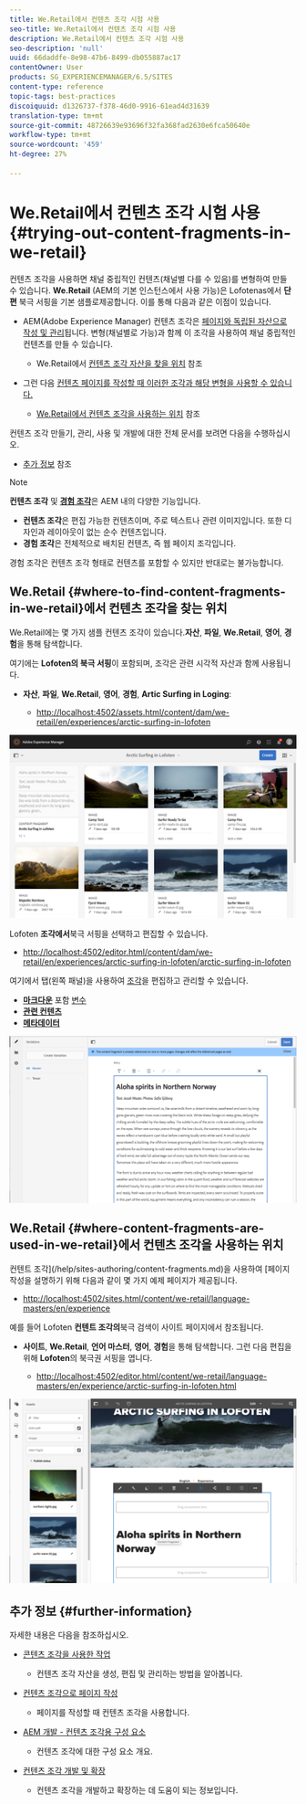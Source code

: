 ```yaml
---
title: We.Retail에서 컨텐츠 조각 시험 사용
seo-title: We.Retail에서 컨텐츠 조각 시험 사용
description: We.Retail에서 컨텐츠 조각 시험 사용
seo-description: 'null'
uuid: 66daddfe-8e98-47b6-8499-db055887ac17
contentOwner: User
products: SG_EXPERIENCEMANAGER/6.5/SITES
content-type: reference
topic-tags: best-practices
discoiquuid: d1326737-f378-46d0-9916-61ead4d31639
translation-type: tm+mt
source-git-commit: 48726639e93696f32fa368fad2630e6fca50640e
workflow-type: tm+mt
source-wordcount: '459'
ht-degree: 27%

---
```



# We.Retail에서 컨텐츠 조각 시험 사용{#trying-out-content-fragments-in-we-retail}

컨텐츠 조각을 사용하면 채널 중립적인 컨텐츠(채널별 다를 수 있음)를 변형하여 만들 수 있습니다. **We.Retail** (AEM의 기본 인스턴스에서 사용 가능)은 Lofotenas에서  **단편** 북극 서핑을 기본 샘플로제공합니다. 이를 통해 다음과 같은 이점이 있습니다.

* AEM(Adobe Experience Manager) 컨텐츠 조각은 [페이지와 독립된 자산으로 작성 및 관리](/help/assets/content-fragments/content-fragments.md)됩니다. 변형(채널별로 가능)과 함께 이 조각을 사용하여 채널 중립적인 컨텐츠를 만들 수 있습니다.

   * We.Retail에서 [컨텐츠 조각 자산을 찾을 위치](#where-to-find-content-fragments-in-we-retail) 참조

* 그런 다음 [컨텐츠 페이지를 작성할 때 이러한 조각과 해당 변형을 사용할 수 있습니다.](/help/sites-authoring/content-fragments.md)

   * [We.Retail에서 컨텐츠 조각을 사용하는 위치](#where-content-fragments-are-used-in-we-retail) 참조

컨텐츠 조각 만들기, 관리, 사용 및 개발에 대한 전체 문서를 보려면 다음을 수행하십시오.

* [추가 정보](#further-information) 참조

>[!NOTE]
>
>**컨텐츠 조각** 및 **[경험 조각](/help/sites-authoring/experience-fragments.md)**&#x200B;은 AEM 내의 다양한 기능입니다.
>
>* **컨텐츠 조각**&#x200B;은 편집 가능한 컨텐츠이며, 주로 텍스트나 관련 이미지입니다. 또한 디자인과 레이아웃이 없는 순수 컨텐츠입니다.
>* **경험 조각**&#x200B;은 전체적으로 배치된 컨텐츠, 즉 웹 페이지 조각입니다.

>
>
경험 조각은 컨텐츠 조각 형태로 컨텐츠를 포함할 수 있지만 반대로는 불가능합니다.

## We.Retail {#where-to-find-content-fragments-in-we-retail}에서 컨텐츠 조각을 찾는 위치

We.Retail에는 몇 가지 샘플 컨텐츠 조각이 있습니다.**자산**, **파일**, **We.Retail**, **영어**, **경험**&#x200B;을 통해 탐색합니다.

여기에는 **Lofoten의 북극 서핑**&#x200B;이 포함되며, 조각은 관련 시각적 자산과 함께 사용됩니다.

* **자산**, **파일**, **We.Retail**, **영어**, **경험**, **Artic Surfing in Loging**:

   * [http://localhost:4502/assets.html/content/dam/we-retail/en/experiences/arctic-surfing-in-lofoten](http://localhost:4502/assets.html/content/dam/we-retail/en/experiences/arctic-surfing-in-lofoten)

![cf-44](assets/cf-44.png)

Lofoten **조각에서**&#x200B;북극 서핑을 선택하고 편집할 수 있습니다.

* [http://localhost:4502/editor.html/content/dam/we-retail/en/experiences/arctic-surfing-in-lofoten/arctic-surfing-in-lofoten](http://localhost:4502/editor.html/content/dam/we-retail/en/experiences/arctic-surfing-in-lofoten/arctic-surfing-in-lofoten)

여기에서 탭(왼쪽 패널)을 사용하여 [조각](/help/assets/content-fragments/content-fragments.md)을 편집하고 관리할 수 있습니다.

<!--![](do-not-localize/cf-45-aa.png) ![](do-not-localize/cf-45-a.png) ASSET does not exist-->

* **[마크다운](/help/assets/content-fragments/content-fragments-variations.md)** 포함  [변수](/help/assets/content-fragments/content-fragments-markdown.md)
* **[관련 컨텐츠](/help/assets/content-fragments/content-fragments-assoc-content.md)**
* **[메타데이터](/help/assets/content-fragments/content-fragments-metadata.md)**

![cf-46](assets/cf-46.png)

## We.Retail {#where-content-fragments-are-used-in-we-retail}에서 컨텐츠 조각을 사용하는 위치

컨텐트 조각](/help/sites-authoring/content-fragments.md)을 사용하여 [페이지 작성을 설명하기 위해 다음과 같이 몇 가지 예제 페이지가 제공됩니다.

* [http://localhost:4502/sites.html/content/we-retail/language-masters/en/experience](http://localhost:4502/sites.html/content/we-retail/language-masters/en/experience)

예를 들어 Lofoten **컨텐트 조각의**&#x200B;북극 검색이 사이트 페이지에서 참조됩니다.

* **사이트**, **We.Retail**, **언어 마스터**, **영어**, **경험**&#x200B;을 통해 탐색합니다. 그런 다음 편집을 위해 **Lofoten**&#x200B;의 북극권 서핑을 엽니다.

   * [http://localhost:4502/editor.html/content/we-retail/language-masters/en/experience/arctic-surfing-in-lofoten.html](http://localhost:4502/editor.html/content/we-retail/language-masters/en/experience/arctic-surfing-in-lofoten.html)

![cf-53](assets/cf-53.png)

## 추가 정보 {#further-information}

자세한 내용은 다음을 참조하십시오.

* [콘텐츠 조각을 사용한 작업](/help/assets/content-fragments/content-fragments.md)

   * 컨텐츠 조각 자산을 생성, 편집 및 관리하는 방법을 알아봅니다.

* [컨텐츠 조각으로 페이지 작성](/help/sites-authoring/content-fragments.md)

   * 페이지를 작성할 때 컨텐츠 조각을 사용합니다.

* [AEM 개발 - 컨텐츠 조각용 구성 요소](/help/sites-developing/components-content-fragments.md)

   * 컨텐츠 조각에 대한 구성 요소 개요.

* [컨텐츠 조각 개발 및 확장](/help/sites-developing/customizing-content-fragments.md)

   * 컨텐츠 조각을 개발하고 확장하는 데 도움이 되는 정보입니다.

